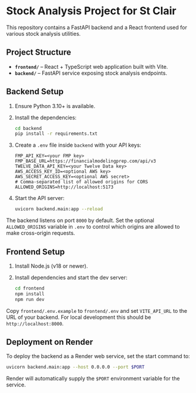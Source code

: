 # Stock Analysis Project for St Clair

This repository contains a FastAPI backend and a React frontend used for various stock analysis utilities.

## Project Structure

- **`frontend/`** – React + TypeScript web application built with Vite.
- **`backend/`** – FastAPI service exposing stock analysis endpoints.

## Backend Setup

1. Ensure Python 3.10+ is available.
2. Install the dependencies:

   ```bash
   cd backend
   pip install -r requirements.txt
   ```

3. Create a `.env` file inside `backend` with your API keys:

   ```
   FMP_API_KEY=<your FMP key>
   FMP_BASE_URL=https://financialmodelingprep.com/api/v3
   TWELVE_DATA_API_KEY=<your Twelve Data key>
   AWS_ACCESS_KEY_ID=<optional AWS key>
   AWS_SECRET_ACCESS_KEY=<optional AWS secret>
   # Comma-separated list of allowed origins for CORS
   ALLOWED_ORIGINS=http://localhost:5173
   ```

4. Start the API server:

   ```bash
   uvicorn backend.main:app --reload
   ```

The backend listens on port `8000` by default.
Set the optional `ALLOWED_ORIGINS` variable in `.env` to control which
origins are allowed to make cross-origin requests.

## Frontend Setup

1. Install Node.js (v18 or newer).
2. Install dependencies and start the dev server:

   ```bash
   cd frontend
   npm install
   npm run dev
   ```

Copy `frontend/.env.example` to `frontend/.env` and set `VITE_API_URL` to the URL of your backend. For local development this should be `http://localhost:8000`.

## Deployment on Render

To deploy the backend as a Render web service, set the start command to:

```bash
uvicorn backend.main:app --host 0.0.0.0 --port $PORT
```

Render will automatically supply the `$PORT` environment variable for the service.
